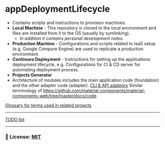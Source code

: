 # appDeploymentLifecycle
- Contains scripts and instructions to provision machines.
- **Local Machine** - This repository is cloned to the local environment and files are installed from it to the OS (usually by symlinking). 
    - _In addition it contains personal development notes._
- **Production Machine** - Configurations and scripts related to IaaS setup (e.g. Google Compure Engine) are used to replicate a production environment.
- **Continues Deployment** - Instructions for setting up the applications deployment lifecycle, e.g. Configurations for CI & CD server for automating deployment process.
- **Projects Generator** 
- Architecture of modules includes the main application code (foundation) and the other adapter code (adapter). [CLI & API adateprs](/documentation/DesignPatternsConceptsConventions/cliAndApi.md)
        Similar terminology of https://github.com/material-components/material-components-web/tree/master/docs/code. 

[Glossary for terms used in related projects](./documentation/glossary.md)
___

[TODO list](/documentation/todo-list.md)

___

### 🔑 License: [MIT](/.github/LICENSE)
